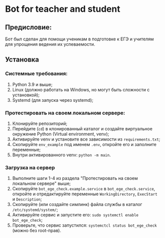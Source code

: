 # Bot for teacher and student
## Предисловие:
Бот был сделан для помощи ученикам в подготовке к ЕГЭ и учителям для упрощения ведения их успеваемости.
## Установка

### Системные требования:
1. Python 3.9 и выше;
2. Linux (должно работать на Windows, но могут быть сложности с установкой);
3. Systemd (для запуска через systemd);
### Протестировать на своем локальном сервере:
1. Клонируйте репозиторий;
2. Перейдите (`cd`) в клонированный каталог и создайте виртуальное окружение Python (Virtual environment, venv);
3. Активируйте venv и установите все зависимости из `requirements.txt`;
4. Скопируйте `env_example` под именем `.env`, откройте его и заполните переменные;
5. Внутри активированного venv: `python -m main`.
### Загрузка на сервер
1. Выполните шаги 1-4 из раздела "Протестировать на своем локальном сервере" выше;
2. Скопируйте `bot_ege_check.example.service` в `bot_ege_check.service`, откройте и отредактируйте переменные `WorkingDirectory`,
 `ExecStart` и `Description`;
3. Cкопируйте (или создайте симлинк) файла службы в каталог `/etc/systemd/system/`;
4. Активируйте сервис и запустите его: `sudo systemctl enable bot_ege_check`;
5. Проверьте, что сервис запустился: `systemctcl status bot_ege_check` (можно без root-прав).
